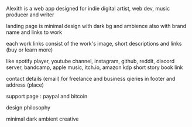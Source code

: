 Alexith is a web app designed for indie digital artist, web dev, music producer and writer

landing page is minimal design with dark bg and ambience also with brand name and links to work

each work links consist of the work's image, short descriptions and links (buy or learn more)

like spotify player, youtube channel, instagram, github, reddit, discord server, bandcamp, apple music, itch.io, amazon kdp short story book link

contact details (email) for freelance and business qieries in footer and address (place)

support page : paypal and bitcoin


design philosophy

minimal
dark
ambient
creative